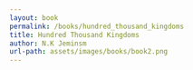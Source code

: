 ```yaml
---
layout: book
permalink: /books/hundred_thousand_kingdoms
title: Hundred Thousand Kingdoms
author: N.K Jeminsm
url-path: assets/images/books/book2.png
---
```

